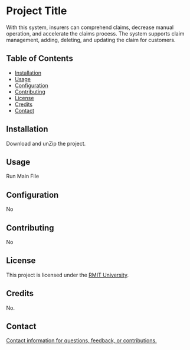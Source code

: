 # Project Title

With this system, insurers can comprehend claims, decrease manual operation, and accelerate the claims process. The system supports claim management, adding,  deleting, and updating the claim for customers.

## Table of Contents

- [Installation](#installation)
- [Usage](#usage)
- [Configuration](#configuration)
- [Contributing](#contributing)
- [License](#license)
- [Credits](#credits)
- [Contact](#contact)

## Installation

Download and unZip the project.

## Usage

Run Main File

## Configuration

No

## Contributing

No

## License

This project is licensed under the [RMIT University]([link](https://www.rmit.edu.vn/)).

## Credits

No.

## Contact

[Contact information for questions, feedback, or contributions.](https://www.linkedin.com/in/dat11-09-01/)
